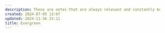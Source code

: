 ```yaml
---
description: These are notes that are always relevant and constantly being updated and grown throughout the year.
created: 2024-07-05 13:07
updated: 2024-11-16 23:11
title: Evergreen
---
```

